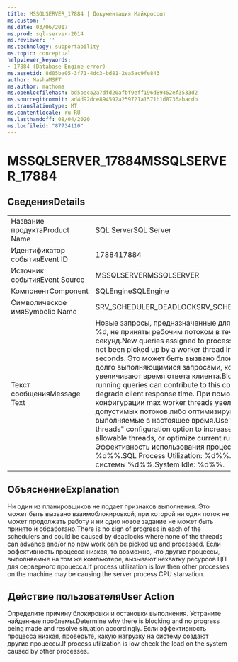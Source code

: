 ```yaml
---
title: MSSQLSERVER_17884 | Документация Майкрософт
ms.custom: ''
ms.date: 03/06/2017
ms.prod: sql-server-2014
ms.reviewer: ''
ms.technology: supportability
ms.topic: conceptual
helpviewer_keywords:
- 17884 (Database Engine error)
ms.assetid: 8d05ba05-3f71-4dc3-bd81-2ea5ac9fe843
author: MashaMSFT
ms.author: mathoma
ms.openlocfilehash: bd5beca2a7dfd20afbf9eff196d89452ef3533d2
ms.sourcegitcommit: ad4d92dce894592a259721a1571b1d8736abacdb
ms.translationtype: MT
ms.contentlocale: ru-RU
ms.lasthandoff: 08/04/2020
ms.locfileid: "87734110"
---
```

# <a name="mssqlserver_17884"></a><span data-ttu-id="bc94e-102">MSSQLSERVER_17884</span><span class="sxs-lookup"><span data-stu-id="bc94e-102">MSSQLSERVER_17884</span></span>
    
## <a name="details"></a><span data-ttu-id="bc94e-103">Сведения</span><span class="sxs-lookup"><span data-stu-id="bc94e-103">Details</span></span>  
  
|||  
|-|-|  
|<span data-ttu-id="bc94e-104">Название продукта</span><span class="sxs-lookup"><span data-stu-id="bc94e-104">Product Name</span></span>|<span data-ttu-id="bc94e-105">SQL Server</span><span class="sxs-lookup"><span data-stu-id="bc94e-105">SQL Server</span></span>|  
|<span data-ttu-id="bc94e-106">Идентификатор события</span><span class="sxs-lookup"><span data-stu-id="bc94e-106">Event ID</span></span>|<span data-ttu-id="bc94e-107">17884</span><span class="sxs-lookup"><span data-stu-id="bc94e-107">17884</span></span>|  
|<span data-ttu-id="bc94e-108">Источник события</span><span class="sxs-lookup"><span data-stu-id="bc94e-108">Event Source</span></span>|<span data-ttu-id="bc94e-109">MSSQLSERVER</span><span class="sxs-lookup"><span data-stu-id="bc94e-109">MSSQLSERVER</span></span>|  
|<span data-ttu-id="bc94e-110">Компонент</span><span class="sxs-lookup"><span data-stu-id="bc94e-110">Component</span></span>|<span data-ttu-id="bc94e-111">SQLEngine</span><span class="sxs-lookup"><span data-stu-id="bc94e-111">SQLEngine</span></span>|  
|<span data-ttu-id="bc94e-112">Символическое имя</span><span class="sxs-lookup"><span data-stu-id="bc94e-112">Symbolic Name</span></span>|<span data-ttu-id="bc94e-113">SRV_SCHEDULER_DEADLOCK</span><span class="sxs-lookup"><span data-stu-id="bc94e-113">SRV_SCHEDULER_DEADLOCK</span></span>|  
|<span data-ttu-id="bc94e-114">Текст сообщения</span><span class="sxs-lookup"><span data-stu-id="bc94e-114">Message Text</span></span>|<span data-ttu-id="bc94e-115">Новые запросы, предназначенные для обработки на узле %d, не приняты рабочим потоком в течение %d секунд.</span><span class="sxs-lookup"><span data-stu-id="bc94e-115">New queries assigned to process on Node %d have not been picked  up by a worker thread in the last %d seconds.</span></span> <span data-ttu-id="bc94e-116">Это может быть вызвано блокирующими или долго выполняющимися запросами, которые увеличивают время ответа клиента.</span><span class="sxs-lookup"><span data-stu-id="bc94e-116">Blocking or long-running queries can contribute to this condition, and may degrade client response time.</span></span> <span data-ttu-id="bc94e-117">При помощи параметра конфигурации max worker threads увеличьте число допустимых потоков либо оптимизируйте запросы, выполняемые в настоящее время.</span><span class="sxs-lookup"><span data-stu-id="bc94e-117">Use the "max worker threads" configuration option to increase number  of allowable threads, or optimize current running queries.</span></span>  <span data-ttu-id="bc94e-118">Эффективность использования процесса SQL: %d%%.</span><span class="sxs-lookup"><span data-stu-id="bc94e-118">SQL Process Utilization: %d%%.</span></span> <span data-ttu-id="bc94e-119">Бездействие системы %d%%.</span><span class="sxs-lookup"><span data-stu-id="bc94e-119">System Idle: %d%%.</span></span>|  
  
## <a name="explanation"></a><span data-ttu-id="bc94e-120">Объяснение</span><span class="sxs-lookup"><span data-stu-id="bc94e-120">Explanation</span></span>  
 <span data-ttu-id="bc94e-121">Ни один из планировщиков не подает признаков выполнения. Это может быть вызвано взаимоблокировкой, при которой ни один поток не может продолжать работу и ни одно новое задание не может быть принято и обработано.</span><span class="sxs-lookup"><span data-stu-id="bc94e-121">There is no sign of progress in each of the schedulers and could be caused by deadlocks where none of the threads can advance and/or no new work can be picked up and processed.</span></span> <span data-ttu-id="bc94e-122">Если эффективность процесса низкая, то возможно, что другие процессы, выполняемые на том же компьютере, вызывают нехватку ресурсов ЦП для серверного процесса.</span><span class="sxs-lookup"><span data-stu-id="bc94e-122">If process utilization is low then other processes on the machine may be causing the server process CPU starvation.</span></span>  
  
## <a name="user-action"></a><span data-ttu-id="bc94e-123">Действие пользователя</span><span class="sxs-lookup"><span data-stu-id="bc94e-123">User Action</span></span>  
 <span data-ttu-id="bc94e-124">Определите причину блокировки и остановки выполнения. Устраните найденные проблемы.</span><span class="sxs-lookup"><span data-stu-id="bc94e-124">Determine why there is blocking and no progress being made and resolve situation accordingly.</span></span> <span data-ttu-id="bc94e-125">Если эффективность процесса низкая, проверьте, какую нагрузку на систему создают другие процессы.</span><span class="sxs-lookup"><span data-stu-id="bc94e-125">If process utilization is low check the load on the system caused by other processes.</span></span>  
  
  
